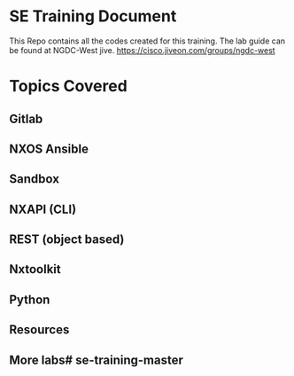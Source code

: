# SE Training Document

This Repo contains all the codes created for this training.  The lab guide can be found at NGDC-West jive.
https://cisco.jiveon.com/groups/ngdc-west

# Topics Covered
## Gitlab
## NXOS Ansible
## Sandbox
## NXAPI (CLI)
## REST (object based)
## Nxtoolkit
## Python
## Resources
## More labs# se-training-master
